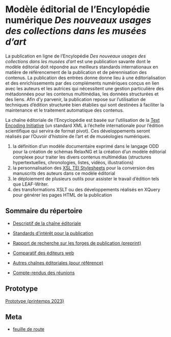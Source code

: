 # Modèle éditorial de l’Encylopédie numérique *Des nouveaux usages des collections dans les musées d’art*

La publication en ligne de l’Encylopédie *Des nouveaux usages des collections dans les musées d’art* est une publication savante dont le modèle éditorial doit répondre aux meilleurs standards internationaux en matière de référencement de la publication et de pérennisation des contenus. La publication des entrées donne donne lieu à une éditorialisation et des enrichissements par des compléments numériques conçus en lien avec les auteurs et les autrices qui nécessitent une gestion particulière des métadonnées pour les contenus multimédias, les données structurées et des liens. Afin d’y parvenir, la publication repose sur l’utilisation de techniques d’édition structurée bien établies qui sont destinées à faciliter la maintenance et le traitement automatique des contenus.

La chaîne éditoriale de l’Encyclopédie est basée sur l’utilisation de la [Text Encoding Initiative](http://www.tei-c.org) (un standard XML à l’échelle internationale pour l’édition scientifique qui servira de format pivot). Ces développements seront réalisés par l’Ouvoir d’histoire de l’art et de muséologies numériques.

1. la définition d’un modèle documentaire exprimé dans le langage ODD pour la création de schémas RelaxNG et la création d’un modèle éditorial complexe pour traiter les divers contenus multimédias (structures hypertextuelles, chronologies, listes, vidéos, illustrations)
2. la personnalisation des [XSL TEI Stylesheets](http://www.tei-c.org/tools/stylesheets/)
   pour la conversion des manuscrits des auteurs dans ce modèle éditorial
3. le déploiement de plusieurs outils pour assister le travail d’édition tels que LEAF-Writer.
4. des transformations XSLT ou des développements réalisés en XQuery pour générer les pages HTML de la publication

## Sommaire du répertoire

- [Descriptif de la chaîne éditoriale](./chaine-editoriale.md)
- [Standards d’intérêt pour la publication](./standards.md)
- [Rapport de recherche sur les forges de publication (preprint)](https://ecrinum.gitpages.huma-num.fr/publishing-workflow-report-preprint/)
- [Comparatif des éditeurs web](./benchmark-editeur-web.csv)
- [Autres chaînes éditoriales (pour référence)](./chaines.md)

- [Compte-rendus des réunions](./cr/)

## Prototype

[Prototype (printemps 2023)](./prototype)

## Meta

- [feuille de route](https://github.com/ouvroir/encyclopedie/milestones?direction=asc&sort=due_date&state=open)
